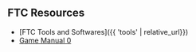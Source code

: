 
## FTC Resources

* [FTC Tools and Softwares]({{ 'tools' | relative_url}})
* [Game Manual 0](https://gm0.org/en/latest/)